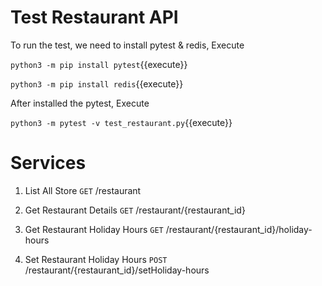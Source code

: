 # Test Restaurant API

To run the test, we need to install pytest & redis, Execute

`python3 -m pip install pytest`{{execute}}

`python3 -m pip install redis`{{execute}}

After installed the pytest, Execute

`python3 -m pytest -v test_restaurant.py`{{execute}}

# Services
1. List All Store `GET` /restaurant

2. Get Restaurant Details `GET` /restaurant/{restaurant_id}

3. Get Restaurant Holiday Hours `GET` /restaurant/{restaurant_id}/holiday-hours

4. Set Restaurant Holiday Hours `POST` /restaurant/{restaurant_id}/setHoliday-hours

